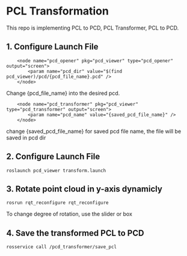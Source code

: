 # PCL Transformation

This repo is implementing PCL to PCD, PCL Transformer, PCL to PCD.

## 1. Configure Launch File

```
    <node name="pcd_opener" pkg="pcd_viewer" type="pcd_opener" output="screen">
        <param name="pcd_dir" value="$(find pcd_viewer)/pcd/{pcd_file_name}.pcd" />
    </node>
```

Change {pcd_file_name} into the desired pcd.

```
    <node name="pcd_transformer" pkg="pcd_viewer" type="pcd_transformer" output="screen">
        <param name="pcd_name" value="{saved_pcd_file_name}" />
    </node>
```
change {saved_pcd_file_name} for saved pcd file name, the file will be saved in pcd dir

## 2. Configure Launch File

```
roslaunch pcd_viewer transform.launch
```


## 3. Rotate point cloud in y-axis dynamicly

```
rosrun rqt_reconfigure rqt_reconfigure
```
To change degree of rotation, use the slider or box

## 4. Save the transformed PCL to PCD 

```
rosservice call /pcd_transformer/save_pcl
```
